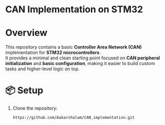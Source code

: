 # CAN Implementation on STM32

# Overview

This repository contains a basic **Controller Area Network (CAN)** implementation for **STM32 microcontrollers**.  
It provides a minimal and clean starting point focused on **CAN peripheral initialization** and **basic configuration**, making it easier to build custom tasks and higher-level logic on top.

# 📦 Setup

1. Clone the repository:
   ```bash
   https://github.com/Aakarshalam/CAN_implementation.git
